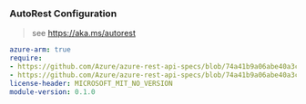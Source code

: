 ### AutoRest Configuration

> see https://aka.ms/autorest

``` yaml
azure-arm: true
require:
- https://github.com/Azure/azure-rest-api-specs/blob/74a41b9a06abe40a3c083f61ca1f47a2e3178951/specification/confluent/resource-manager/readme.md
- https://github.com/Azure/azure-rest-api-specs/blob/74a41b9a06abe40a3c083f61ca1f47a2e3178951/specification/confluent/resource-manager/readme.go.md
license-header: MICROSOFT_MIT_NO_VERSION
module-version: 0.1.0
```